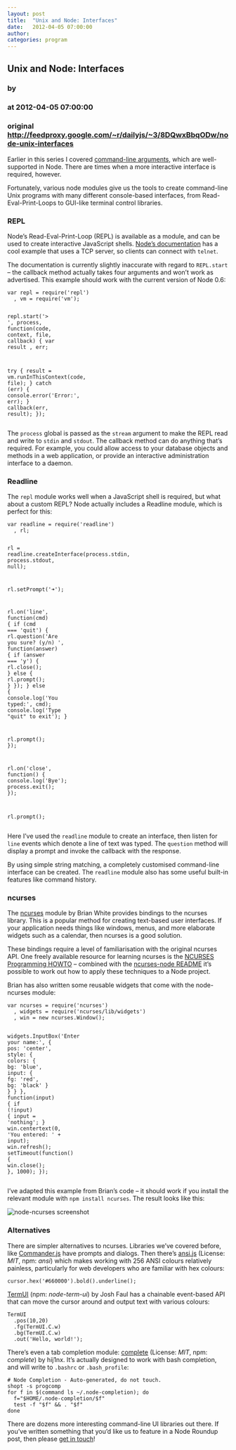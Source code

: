 ```yaml
---
layout: post
title:  "Unix and Node: Interfaces"
date:   2012-04-05 07:00:00
author: 
categories: program
---
```


## Unix and Node: Interfaces
### by 
### at 2012-04-05 07:00:00
### original <http://feedproxy.google.com/~r/dailyjs/~3/8DQwxBbqODw/node-unix-interfaces>

<p>Earlier in this series I covered <a href="http://dailyjs.com/2012/03/01/unix-node-arguments/">command-line arguments</a>, which are well-supported in Node. There are times when a more interactive interface is required, however.</p>

<p>Fortunately, various node modules give us the tools to create command-line Unix programs with many different console-based interfaces, from Read-Eval-Print-Loops to GUI-like terminal control libraries.</p>

<h3>REPL</h3>

<p>Node’s Read-Eval-Print-Loop (REPL) is available as a module, and can be used to create interactive JavaScript shells. <a href="http://nodejs.org/docs/latest/api/all.html#all_repl">Node’s documentation</a> has a cool example that uses a TCP server, so clients can connect with <code>telnet</code>.</p>

<p>The documentation is currently slightly inaccurate with regard to <code>REPL.start</code> – the callback method actually takes four arguments and won’t work as advertised. This example should work with the current version of Node 0.6:</p>
<div><pre><code><span>var</span> <span>repl</span> <span>=</span> <span>require</span><span>(</span><span>&#39;repl&#39;</span><span>)</span>
  <span>,</span> <span>vm</span> <span>=</span> <span>require</span><span>(</span><span>&#39;vm&#39;</span><span>);</span>

<span>repl</span><span>.</span><span>start</span><span>(</span><span>&#39;&gt; &#39;</span><span>,</span> <span>process</span><span>,</span> <span>function</span><span>(</span><span>code</span><span>,</span> <span>context</span><span>,</span> <span>file</span><span>,</span> <span>callback</span><span>)</span> <span>{</span>
  <span>var</span> <span>result</span>
    <span>,</span> <span>err</span><span>;</span>

  <span>try</span> <span>{</span>
    <span>result</span> <span>=</span> <span>vm</span><span>.</span><span>runInThisContext</span><span>(</span><span>code</span><span>,</span> <span>file</span><span>);</span>
  <span>}</span> <span>catch</span> <span>(</span><span>err</span><span>)</span> <span>{</span>
    <span>console</span><span>.</span><span>error</span><span>(</span><span>&#39;Error:&#39;</span><span>,</span> <span>err</span><span>);</span>
  <span>}</span>
  <span>callback</span><span>(</span><span>err</span><span>,</span> <span>result</span><span>);</span>
<span>});</span>
</code></pre>
</div>
<p>The <code>process</code> global is passed as the <code>stream</code> argument to make the REPL read and write to <code>stdin</code> and <code>stdout</code>. The callback method can do anything that’s required. For example, you could allow access to your database objects and methods in a web application, or provide an interactive administration interface to a daemon.</p>

<h3>Readline</h3>

<p>The <code>repl</code> module works well when a JavaScript shell is required, but what about a custom REPL? Node actually includes a Readline module, which is perfect for this:</p>
<div><pre><code><span>var</span> <span>readline</span> <span>=</span> <span>require</span><span>(</span><span>&#39;readline&#39;</span><span>)</span>
  <span>,</span> <span>rl</span><span>;</span>

<span>rl</span> <span>=</span> <span>readline</span><span>.</span><span>createInterface</span><span>(</span><span>process</span><span>.</span><span>stdin</span><span>,</span> <span>process</span><span>.</span><span>stdout</span><span>,</span> <span>null</span><span>);</span>

<span>rl</span><span>.</span><span>setPrompt</span><span>(</span><span>&#39;➜&#39;</span><span>);</span>

<span>rl</span><span>.</span><span>on</span><span>(</span><span>&#39;line&#39;</span><span>,</span> <span>function</span><span>(</span><span>cmd</span><span>)</span> <span>{</span>
  <span>if</span> <span>(</span><span>cmd</span> <span>===</span> <span>&#39;quit&#39;</span><span>)</span> <span>{</span>
    <span>rl</span><span>.</span><span>question</span><span>(</span><span>&#39;Are you sure? (y/n) &#39;</span><span>,</span> <span>function</span><span>(</span><span>answer</span><span>)</span> <span>{</span>
      <span>if</span> <span>(</span><span>answer</span> <span>===</span> <span>&#39;y&#39;</span><span>)</span> <span>{</span>
        <span>rl</span><span>.</span><span>close</span><span>();</span>
      <span>}</span> <span>else</span> <span>{</span>
        <span>rl</span><span>.</span><span>prompt</span><span>();</span>
      <span>}</span>
    <span>});</span>
  <span>}</span> <span>else</span> <span>{</span>
    <span>console</span><span>.</span><span>log</span><span>(</span><span>&#39;You typed:&#39;</span><span>,</span> <span>cmd</span><span>);</span>
    <span>console</span><span>.</span><span>log</span><span>(</span><span>&#39;Type &quot;quit&quot; to exit&#39;</span><span>);</span>
  <span>}</span>

  <span>rl</span><span>.</span><span>prompt</span><span>();</span>
<span>});</span>

<span>rl</span><span>.</span><span>on</span><span>(</span><span>&#39;close&#39;</span><span>,</span> <span>function</span><span>()</span> <span>{</span>
  <span>console</span><span>.</span><span>log</span><span>(</span><span>&#39;Bye&#39;</span><span>);</span>
  <span>process</span><span>.</span><span>exit</span><span>();</span>
<span>});</span>

<span>rl</span><span>.</span><span>prompt</span><span>();</span>
</code></pre>
</div>
<p>Here I’ve used the <code>readline</code> module to create an interface, then listen for <code>line</code> events which denote a line of text was typed. The <code>question</code> method will display a prompt and invoke the callback with the response.</p>

<p>By using simple string matching, a completely customised command-line interface can be created. The <code>readline</code> module also has some useful built-in features like command history.</p>

<h3>ncurses</h3>

<p>The <a href="https://github.com/mscdex/node-ncurses">ncurses</a> module by Brian White provides bindings to the ncurses library. This is a popular method for creating text-based user interfaces. If your application needs things like windows, menus, and more elaborate widgets such as a calendar, then ncurses is a good solution.</p>

<p>These bindings require a level of familiarisation with the original ncurses API. One freely available resource for learning ncurses is the <a href="http://tldp.org/HOWTO/NCURSES-Programming-HOWTO/">NCURSES Programming HOWTO</a> – combined with the <a href="https://github.com/mscdex/node-ncurses">ncurses-node README</a> it’s possible to work out how to apply these techniques to a Node project.</p>

<p>Brian has also written some reusable widgets that come with the node-ncurses module:</p>
<div><pre><code><span>var</span> <span>ncurses</span> <span>=</span> <span>require</span><span>(</span><span>&#39;ncurses&#39;</span><span>)</span>
  <span>,</span> <span>widgets</span> <span>=</span> <span>require</span><span>(</span><span>&#39;ncurses/lib/widgets&#39;</span><span>)</span>
  <span>,</span> <span>win</span> <span>=</span> <span>new</span> <span>ncurses</span><span>.</span><span>Window</span><span>();</span>

<span>widgets</span><span>.</span><span>InputBox</span><span>(</span><span>&#39;Enter your name:&#39;</span><span>,</span> <span>{</span>
    <span>pos</span><span>:</span> <span>&#39;center&#39;</span><span>,</span>
    <span>style</span><span>:</span> <span>{</span>
      <span>colors</span><span>:</span> <span>{</span>
        <span>bg</span><span>:</span> <span>&#39;blue&#39;</span><span>,</span>
        <span>input</span><span>:</span> <span>{</span>
          <span>fg</span><span>:</span> <span>&#39;red&#39;</span><span>,</span>
          <span>bg</span><span>:</span> <span>&#39;black&#39;</span>
        <span>}</span>
      <span>}</span>
    <span>}</span>
  <span>},</span> <span>function</span><span>(</span><span>input</span><span>)</span> <span>{</span>
    <span>if</span> <span>(</span><span>!</span><span>input</span><span>)</span> <span>{</span>
      <span>input</span> <span>=</span> <span>&#39;nothing&#39;</span><span>;</span>
    <span>}</span>
    <span>win</span><span>.</span><span>centertext</span><span>(</span><span>0</span><span>,</span> <span>&#39;You entered: &#39;</span> <span>+</span> <span>input</span><span>);</span>
    <span>win</span><span>.</span><span>refresh</span><span>();</span>
    <span>setTimeout</span><span>(</span><span>function</span><span>()</span> <span>{</span> <span>win</span><span>.</span><span>close</span><span>();</span> <span>},</span> <span>1000</span><span>);</span>
<span>});</span>
</code></pre>
</div>
<p>I’ve adapted this example from Brian’s code – it should work if you install the relevant module with <code>npm install ncurses</code>. The result looks like this:</p>

<p><img src="http://dailyjs.com/images/posts/node-ncurses.png" alt="node-ncurses screenshot"></p>

<h3>Alternatives</h3>

<p>There are simpler alternatives to ncurses. Libraries we’ve covered before, like <a href="http://visionmedia.github.com/commander.js/">Commander.js</a> have prompts and dialogs. Then there’s <a href="https://github.com/TooTallNate/ansi.js">ansi.js</a> (License: <em>MIT</em>, npm: <em>ansi</em>) which makes working with 256 ANSI colours relatively painless, particularly for web developers who are familiar with hex colours:</p>
<div><pre><code><span>cursor</span><span>.</span><span>hex</span><span>(</span><span>&#39;#660000&#39;</span><span>).</span><span>bold</span><span>().</span><span>underline</span><span>();</span>
</code></pre>
</div>
<p><a href="https://github.com/jocafa/node-term-ui">TermUI</a> (npm: <em>node-term-ui</em>) by Josh Faul has a chainable event-based API that can move the cursor around and output text with various colours:</p>
<div><pre><code><span>TermUI</span>
  <span>.</span><span>pos</span><span>(</span><span>10</span><span>,</span><span>20</span><span>)</span>
  <span>.</span><span>fg</span><span>(</span><span>TermUI</span><span>.</span><span>C</span><span>.</span><span>w</span><span>)</span>
  <span>.</span><span>bg</span><span>(</span><span>TermUI</span><span>.</span><span>C</span><span>.</span><span>w</span><span>)</span>
  <span>.</span><span>out</span><span>(</span><span>&#39;Hello, world!&#39;</span><span>);</span>
</code></pre>
</div>
<p>There’s even a tab completion module: <a href="https://github.com/hij1nx/complete">complete</a> (License: <em>MIT</em>, npm: <em>complete</em>) by hij1nx. It’s actually designed to work with bash completion, and will write to <code>.bashrc</code> or <code>.bash_profile</code>:</p>
<div><pre><code><span># Node Completion - Auto-generated, do not touch.</span>
<span>shopt</span> -s progcomp
<span>for </span>f in <span>$(</span><span>command </span>ls ~/.node-completion<span>)</span>; <span>do</span>
<span>  </span><span>f</span><span>=</span><span>&quot;$HOME/.node-completion/$f&quot;</span>
  <span>test</span> -f <span>&quot;$f&quot;</span> <span>&amp;&amp;</span> . <span>&quot;$f&quot;</span>
<span>done</span>
</code></pre>
</div>
<p>There are dozens more interesting command-line UI libraries out there. If you’ve written something that you’d like us to feature in a Node Roundup post, then please <a href="http://dailyjs.com/contact.html">get in touch</a>!</p><img src="http://feeds.feedburner.com/~r/dailyjs/~4/8DQwxBbqODw" height="1" width="1">